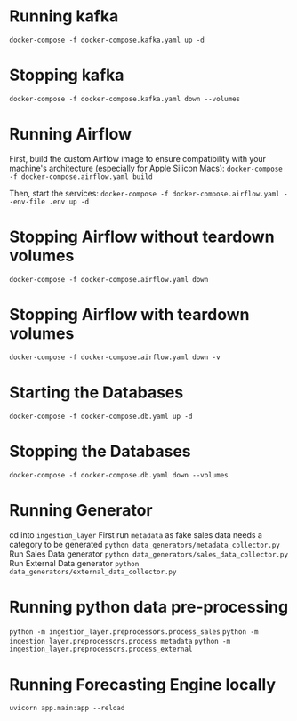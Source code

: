 # Running kafka
`docker-compose -f docker-compose.kafka.yaml up -d`

# Stopping kafka
`docker-compose -f docker-compose.kafka.yaml down --volumes`

# Running Airflow
First, build the custom Airflow image to ensure compatibility with your machine's architecture (especially for Apple Silicon Macs):
`docker-compose -f docker-compose.airflow.yaml build`

Then, start the services:
`docker-compose -f docker-compose.airflow.yaml --env-file .env up -d`

# Stopping Airflow without teardown volumes
`docker-compose -f docker-compose.airflow.yaml down`

# Stopping Airflow with teardown volumes
`docker-compose -f docker-compose.airflow.yaml down -v`

# Starting the Databases
`docker-compose -f docker-compose.db.yaml up -d`

# Stopping the Databases
`docker-compose -f docker-compose.db.yaml down --volumes`

# Running Generator
 cd into `ingestion_layer`
 First run `metadata` as fake sales data needs a category to be generated
 `python data_generators/metadata_collector.py`
 Run Sales Data generator
 `python data_generators/sales_data_collector.py`
 Run External Data generator
 `python data_generators/external_data_collector.py`


# Running python data pre-processing
`python -m ingestion_layer.preprocessors.process_sales`
`python -m ingestion_layer.preprocessors.process_metadata`
`python -m ingestion_layer.preprocessors.process_external`


# Running Forecasting Engine locally
`uvicorn app.main:app --reload`